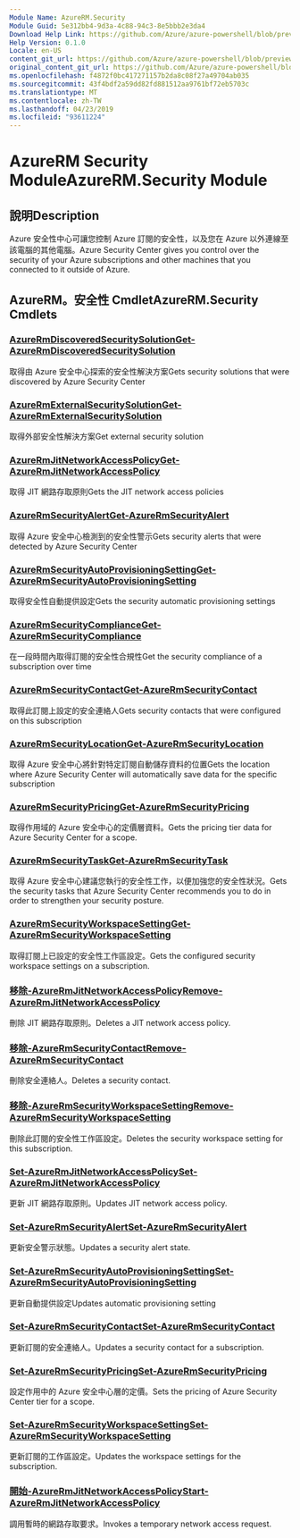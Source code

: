 ```yaml
---
Module Name: AzureRM.Security
Module Guid: 5e312bb4-9d3a-4c88-94c3-8e5bbb2e3da4
Download Help Link: https://github.com/Azure/azure-powershell/blob/preview/src/ResourceManager/Security/Commands.Security/help/AzureRM.Security.md
Help Version: 0.1.0
Locale: en-US
content_git_url: https://github.com/Azure/azure-powershell/blob/preview/src/ResourceManager/Security/Commands.Security/help/AzureRM.Security.md
original_content_git_url: https://github.com/Azure/azure-powershell/blob/preview/src/ResourceManager/Security/Commands.Security/help/AzureRM.Security.md
ms.openlocfilehash: f4872f0bc417271157b2da8c08f27a49704ab035
ms.sourcegitcommit: 43f4bdf2a59dd82fd881512aa9761bf72eb5703c
ms.translationtype: MT
ms.contentlocale: zh-TW
ms.lasthandoff: 04/23/2019
ms.locfileid: "93611224"
---
```

# <span data-ttu-id="594f5-101">AzureRM Security Module</span><span class="sxs-lookup"><span data-stu-id="594f5-101">AzureRM.Security Module</span></span>
## <span data-ttu-id="594f5-102">說明</span><span class="sxs-lookup"><span data-stu-id="594f5-102">Description</span></span>
<span data-ttu-id="594f5-103">Azure 安全性中心可讓您控制 Azure 訂閱的安全性，以及您在 Azure 以外連線至該電腦的其他電腦。</span><span class="sxs-lookup"><span data-stu-id="594f5-103">Azure Security Center gives you control over the security of your Azure subscriptions and other machines that you connected to it outside of Azure.</span></span>

## <span data-ttu-id="594f5-104">AzureRM。安全性 Cmdlet</span><span class="sxs-lookup"><span data-stu-id="594f5-104">AzureRM.Security Cmdlets</span></span>
### [<span data-ttu-id="594f5-105">AzureRmDiscoveredSecuritySolution</span><span class="sxs-lookup"><span data-stu-id="594f5-105">Get-AzureRmDiscoveredSecuritySolution</span></span>](Get-AzureRmDiscoveredSecuritySolution.md)
<span data-ttu-id="594f5-106">取得由 Azure 安全中心探索的安全性解決方案</span><span class="sxs-lookup"><span data-stu-id="594f5-106">Gets security solutions that were discovered by Azure Security Center</span></span>

### [<span data-ttu-id="594f5-107">AzureRmExternalSecuritySolution</span><span class="sxs-lookup"><span data-stu-id="594f5-107">Get-AzureRmExternalSecuritySolution</span></span>](Get-AzureRmExternalSecuritySolution.md)
<span data-ttu-id="594f5-108">取得外部安全性解決方案</span><span class="sxs-lookup"><span data-stu-id="594f5-108">Get external security solution</span></span> 

### [<span data-ttu-id="594f5-109">AzureRmJitNetworkAccessPolicy</span><span class="sxs-lookup"><span data-stu-id="594f5-109">Get-AzureRmJitNetworkAccessPolicy</span></span>](Get-AzureRmJitNetworkAccessPolicy.md)
<span data-ttu-id="594f5-110">取得 JIT 網路存取原則</span><span class="sxs-lookup"><span data-stu-id="594f5-110">Gets the JIT network access policies</span></span>

### [<span data-ttu-id="594f5-111">AzureRmSecurityAlert</span><span class="sxs-lookup"><span data-stu-id="594f5-111">Get-AzureRmSecurityAlert</span></span>](Get-AzureRmSecurityAlert.md)
<span data-ttu-id="594f5-112">取得 Azure 安全中心檢測到的安全性警示</span><span class="sxs-lookup"><span data-stu-id="594f5-112">Gets security alerts that were detected by Azure Security Center</span></span>

### [<span data-ttu-id="594f5-113">AzureRmSecurityAutoProvisioningSetting</span><span class="sxs-lookup"><span data-stu-id="594f5-113">Get-AzureRmSecurityAutoProvisioningSetting</span></span>](Get-AzureRmSecurityAutoProvisioningSetting.md)
<span data-ttu-id="594f5-114">取得安全性自動提供設定</span><span class="sxs-lookup"><span data-stu-id="594f5-114">Gets the security automatic provisioning settings</span></span>

### [<span data-ttu-id="594f5-115">AzureRmSecurityCompliance</span><span class="sxs-lookup"><span data-stu-id="594f5-115">Get-AzureRmSecurityCompliance</span></span>](Get-AzureRmSecurityCompliance.md)
<span data-ttu-id="594f5-116">在一段時間內取得訂閱的安全性合規性</span><span class="sxs-lookup"><span data-stu-id="594f5-116">Get the security compliance of a subscription over time</span></span>

### [<span data-ttu-id="594f5-117">AzureRmSecurityContact</span><span class="sxs-lookup"><span data-stu-id="594f5-117">Get-AzureRmSecurityContact</span></span>](Get-AzureRmSecurityContact.md)
<span data-ttu-id="594f5-118">取得此訂閱上設定的安全連絡人</span><span class="sxs-lookup"><span data-stu-id="594f5-118">Gets security contacts that were configured on this subscription</span></span>

### [<span data-ttu-id="594f5-119">AzureRmSecurityLocation</span><span class="sxs-lookup"><span data-stu-id="594f5-119">Get-AzureRmSecurityLocation</span></span>](Get-AzureRmSecurityLocation.md)
<span data-ttu-id="594f5-120">取得 Azure 安全中心將針對特定訂閱自動儲存資料的位置</span><span class="sxs-lookup"><span data-stu-id="594f5-120">Gets the location where Azure Security Center will automatically save data for the specific subscription</span></span>

### [<span data-ttu-id="594f5-121">AzureRmSecurityPricing</span><span class="sxs-lookup"><span data-stu-id="594f5-121">Get-AzureRmSecurityPricing</span></span>](Get-AzureRmSecurityPricing.md)
<span data-ttu-id="594f5-122">取得作用域的 Azure 安全中心的定價層資料。</span><span class="sxs-lookup"><span data-stu-id="594f5-122">Gets the pricing tier data for Azure Security Center for a scope.</span></span>

### [<span data-ttu-id="594f5-123">AzureRmSecurityTask</span><span class="sxs-lookup"><span data-stu-id="594f5-123">Get-AzureRmSecurityTask</span></span>](Get-AzureRmSecurityTask.md)
<span data-ttu-id="594f5-124">取得 Azure 安全中心建議您執行的安全性工作，以便加強您的安全性狀況。</span><span class="sxs-lookup"><span data-stu-id="594f5-124">Gets the security tasks that Azure Security Center recommends you to do in order to strengthen your security posture.</span></span>

### [<span data-ttu-id="594f5-125">AzureRmSecurityWorkspaceSetting</span><span class="sxs-lookup"><span data-stu-id="594f5-125">Get-AzureRmSecurityWorkspaceSetting</span></span>](Get-AzureRmSecurityWorkspaceSetting.md)
<span data-ttu-id="594f5-126">取得訂閱上已設定的安全性工作區設定。</span><span class="sxs-lookup"><span data-stu-id="594f5-126">Gets the configured security workspace settings on a subscription.</span></span>

### [<span data-ttu-id="594f5-127">移除-AzureRmJitNetworkAccessPolicy</span><span class="sxs-lookup"><span data-stu-id="594f5-127">Remove-AzureRmJitNetworkAccessPolicy</span></span>](Remove-AzureRmJitNetworkAccessPolicy.md)
<span data-ttu-id="594f5-128">刪除 JIT 網路存取原則。</span><span class="sxs-lookup"><span data-stu-id="594f5-128">Deletes a JIT network access policy.</span></span>

### [<span data-ttu-id="594f5-129">移除-AzureRmSecurityContact</span><span class="sxs-lookup"><span data-stu-id="594f5-129">Remove-AzureRmSecurityContact</span></span>](Remove-AzureRmSecurityContact.md)
<span data-ttu-id="594f5-130">刪除安全連絡人。</span><span class="sxs-lookup"><span data-stu-id="594f5-130">Deletes a security contact.</span></span>

### [<span data-ttu-id="594f5-131">移除-AzureRmSecurityWorkspaceSetting</span><span class="sxs-lookup"><span data-stu-id="594f5-131">Remove-AzureRmSecurityWorkspaceSetting</span></span>](Remove-AzureRmSecurityWorkspaceSetting.md)
<span data-ttu-id="594f5-132">刪除此訂閱的安全性工作區設定。</span><span class="sxs-lookup"><span data-stu-id="594f5-132">Deletes the security workspace setting for this subscription.</span></span>

### [<span data-ttu-id="594f5-133">Set-AzureRmJitNetworkAccessPolicy</span><span class="sxs-lookup"><span data-stu-id="594f5-133">Set-AzureRmJitNetworkAccessPolicy</span></span>](Set-AzureRmJitNetworkAccessPolicy.md)
<span data-ttu-id="594f5-134">更新 JIT 網路存取原則。</span><span class="sxs-lookup"><span data-stu-id="594f5-134">Updates JIT network access policy.</span></span>

### [<span data-ttu-id="594f5-135">Set-AzureRmSecurityAlert</span><span class="sxs-lookup"><span data-stu-id="594f5-135">Set-AzureRmSecurityAlert</span></span>](Set-AzureRmSecurityAlert.md)
<span data-ttu-id="594f5-136">更新安全警示狀態。</span><span class="sxs-lookup"><span data-stu-id="594f5-136">Updates a security alert state.</span></span>

### [<span data-ttu-id="594f5-137">Set-AzureRmSecurityAutoProvisioningSetting</span><span class="sxs-lookup"><span data-stu-id="594f5-137">Set-AzureRmSecurityAutoProvisioningSetting</span></span>](Set-AzureRmSecurityAutoProvisioningSetting.md)
<span data-ttu-id="594f5-138">更新自動提供設定</span><span class="sxs-lookup"><span data-stu-id="594f5-138">Updates automatic provisioning setting</span></span>

### [<span data-ttu-id="594f5-139">Set-AzureRmSecurityContact</span><span class="sxs-lookup"><span data-stu-id="594f5-139">Set-AzureRmSecurityContact</span></span>](Set-AzureRmSecurityContact.md)
<span data-ttu-id="594f5-140">更新訂閱的安全連絡人。</span><span class="sxs-lookup"><span data-stu-id="594f5-140">Updates a security contact for a subscription.</span></span>

### [<span data-ttu-id="594f5-141">Set-AzureRmSecurityPricing</span><span class="sxs-lookup"><span data-stu-id="594f5-141">Set-AzureRmSecurityPricing</span></span>](Set-AzureRmSecurityPricing.md)
<span data-ttu-id="594f5-142">設定作用中的 Azure 安全中心層的定價。</span><span class="sxs-lookup"><span data-stu-id="594f5-142">Sets the pricing of Azure Security Center tier for a scope.</span></span>

### [<span data-ttu-id="594f5-143">Set-AzureRmSecurityWorkspaceSetting</span><span class="sxs-lookup"><span data-stu-id="594f5-143">Set-AzureRmSecurityWorkspaceSetting</span></span>](Set-AzureRmSecurityWorkspaceSetting.md)
<span data-ttu-id="594f5-144">更新訂閱的工作區設定。</span><span class="sxs-lookup"><span data-stu-id="594f5-144">Updates the workspace settings for the subscription.</span></span>

### [<span data-ttu-id="594f5-145">開始-AzureRmJitNetworkAccessPolicy</span><span class="sxs-lookup"><span data-stu-id="594f5-145">Start-AzureRmJitNetworkAccessPolicy</span></span>](Start-AzureRmJitNetworkAccessPolicy.md)
<span data-ttu-id="594f5-146">調用暫時的網路存取要求。</span><span class="sxs-lookup"><span data-stu-id="594f5-146">Invokes a temporary network access request.</span></span>

